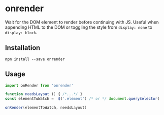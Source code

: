 # onrender
Wait for the DOM element to render before continuing with JS.
Useful when appending HTML to the DOM or toggling the style from `display: none` to `display: block`.

## Installation
`npm install --save onrender`

## Usage
```javascript
import onRender from 'onrender'

function needsLayout () { /*...*/ }
const elementToWatch =  $('.element') /* or */ document.querySelector('.element')

onRender(elementToWatch, needsLayout)
```
